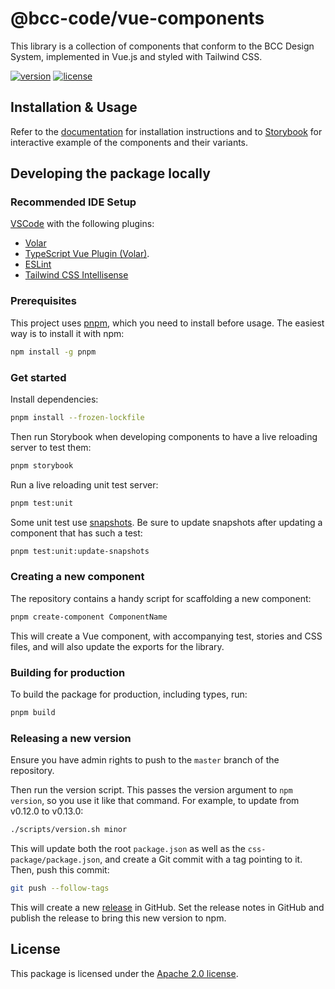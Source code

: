 # @bcc-code/vue-components
This library is a collection of components that conform to the BCC Design System, implemented in Vue.js and styled with Tailwind CSS.

[![version](https://img.shields.io/npm/v/@bcc-code/vue-components)](https://github.com/bcc-code/bcc-vue-components/releases) [![license](https://img.shields.io/npm/l/@bcc-code/vue-components)](https://github.com/bcc-code/bcc-vue-components/blob/main/LICENSE)

## Installation & Usage
Refer to the [documentation](https://developer.bcc.no/bcc-design/vue-components/) for installation instructions and to [Storybook](https://vue-components-storybook.developer.bcc.no) for interactive example of the components and their variants.

## Developing the package locally
### Recommended IDE Setup
[VSCode](https://code.visualstudio.com/) with the following plugins:
  - [Volar](https://marketplace.visualstudio.com/items?itemName=Vue.volar)
  - [TypeScript Vue Plugin (Volar)](https://marketplace.visualstudio.com/items?itemName=Vue.vscode-typescript-vue-plugin).
  - [ESLint](https://marketplace.visualstudio.com/items?itemName=dbaeumer.vscode-eslint)
  - [Tailwind CSS Intellisense](https://marketplace.visualstudio.com/items?itemName=bradlc.vscode-tailwindcss)

### Prerequisites
This project uses [pnpm](https://pnpm.io/), which you need to install before usage. The easiest way is to install it with npm:
```sh
npm install -g pnpm
```

### Get started
Install dependencies:
```sh
pnpm install --frozen-lockfile
```

Then run Storybook when developing components to have a live reloading server to test them:
```sh
pnpm storybook
```

Run a live reloading unit test server:
```sh
pnpm test:unit
```

Some unit test use [snapshots](https://vitest.dev/guide/snapshot.html). Be sure to update snapshots after updating a component that has such a test:
```sh
pnpm test:unit:update-snapshots
```

### Creating a new component
The repository contains a handy script for scaffolding a new component:
```sh
pnpm create-component ComponentName
```
This will create a Vue component, with accompanying test, stories and CSS files, and will also update the exports for the library.

### Building for production
To build the package for production, including types, run:
```sh
pnpm build
```

### Releasing a new version
Ensure you have admin rights to push to the `master` branch of the repository.

Then run the version script. This passes the version argument to `npm version`, so you use it like that command. For example, to update from v0.12.0 to v0.13.0:
```sh
./scripts/version.sh minor
```

This will update both the root `package.json` as well as the `css-package/package.json`, and create a Git commit with a tag pointing to it. Then, push this commit:
```sh
git push --follow-tags
```
This will create a new [release](https://github.com/bcc-code/bcc-vue-components/releases) in GitHub. Set the release notes in GitHub and publish the release to bring this new version to npm.

## License
This package is licensed under the [Apache 2.0 license](./LICENSE).
